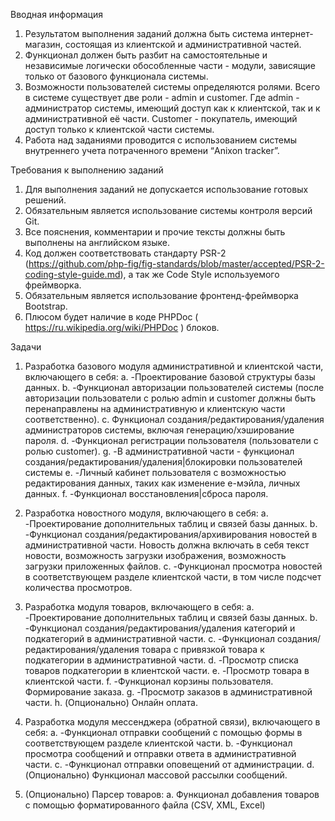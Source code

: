 Вводная информация

1.	Результатом выполнения заданий должна быть система интернет-магазин, состоящая из клиентской и административной частей. 
2.	Функционал должен быть разбит на самостоятельные и независимые логически обособленные части - модули, зависящие только от базового функционала системы.
3.	Возможности пользователей системы определяются ролями. Всего в системе существует две роли - admin и customer. 
Где admin - администратор системы, имеющий доступ как к клиентской, так и к административной её части. Customer - покупатель, 
имеющий доступ только к клиентской части системы.
4.	Работа над заданиями проводится с использованием системы внутреннего учета потраченного времени “Anixon tracker”.


Требования к выполнению заданий

1.	Для выполнения заданий не допускается использование готовых решений.
2.	Обязательным является использование системы контроля версий Git.
3.	Все пояснения, комментарии и прочие тексты должны быть выполнены на английском языке.
4.	Код должен соответствовать стандарту PSR-2 (https://github.com/php-fig/fig-standards/blob/master/accepted/PSR-2-coding-style-guide.md),
 а так же Code Style используемого фреймворка.
5.	Обязательным является использование фронтенд-фреймворка Bootstrap.
6.	Плюсом будет наличие в коде PHPDoc ( https://ru.wikipedia.org/wiki/PHPDoc ) блоков.

Задачи

1.	Разработка базового модуля административной и клиентской части, включающего в себя:
a.	-Проектирование базовой структуры базы данных.
b.	-Функционал авторизации пользователей системы (после авторизации пользователи с ролью admin и customer должны быть
 перенаправлены на административную и клиентскую части соответственно).
c.	Функционал создания/редактирования/удаления администраторов системы, включая генерацию/хэширование пароля.
d.	-Функционал регистрации пользователя (пользователи с ролью customer).
g.	-В административной части - функционал создания/редактирования/удаления|блокировки пользователей системы
e.	-Личный кабинет пользователя с возможностью редактирования данных, таких как изменение е-мэйла, личных данных.
f.	-Функционал восстановления|сброса пароля.

2.	Разработка новостного модуля, включающего в себя:
a.	-Проектирование дополнительных таблиц и связей базы данных.
b.	-Функционал создания/редактирования/архивирования новостей в административной части. Новость должна включать в себя
 текст новости, возможность загрузки изображения, возможность загрузки приложенных файлов.
c.	-Функционал просмотра новостей в соответствующем разделе клиентской части, в том числе подсчет количества просмотров.

3.	Разработка модуля товаров, включающего в себя:
a.	-Проектирование дополнительных таблиц и связей базы данных.
b.	-Функционал создания/редактирования/удаления категорий и подкатегорий в административной части.
c.	-Функционал создания/редактирования/удаления товара с привязкой товара к подкатегории в административной части.
d.	-Просмотр списка товаров подкатегории в клиентской части.
e.	-Просмотр товара в клиентской части.
f.	-Функционал корзины пользователя. Формирование заказа.
g.	-Просмотр заказов в административной части.
h.	(Опционально) Онлайн оплата.

4.	Разработка модуля мессенджера (обратной связи), включающего в  себя:
a.	-Функционал отправки сообщений с помощью формы в соответствующем разделе клиентской части.
b.	-Функционал просмотра сообщений и отправки ответа в административной части.
c.	-Функционал отправки оповещений от администрации.
d.	(Опционально) Функционал массовой рассылки сообщений.

5.	(Опционально) Парсер товаров:
a.	Функционал добавления товаров с помощью форматированного файла (CSV, XML, Excel)

